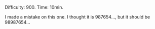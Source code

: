 Difficulty: 900. Time: 10min.

I made a mistake on this one. I thought it is 987654..., but it should be 98987654...
